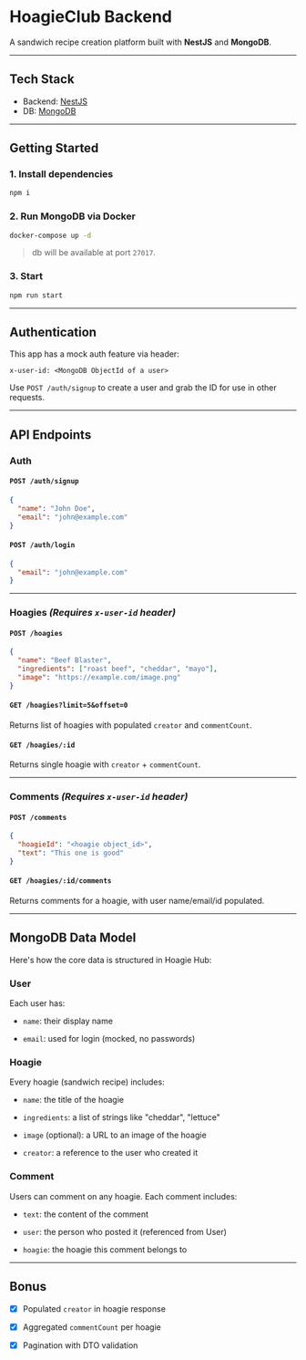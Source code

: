 # HoagieClub Backend

A sandwich recipe creation platform built with **NestJS** and **MongoDB**.

---

## Tech Stack

- Backend: [NestJS](https://nestjs.com/)
- DB: [MongoDB](https://www.mongodb.com/)

---

## Getting Started

### 1. Install dependencies

```bash
npm i
```

### 2. Run MongoDB via Docker

```bash
docker-compose up -d
```

> db will be available at port `27017`.

### 3. Start

```bash
npm run start
```

---

## Authentication

This app has a mock auth feature via header:

```
x-user-id: <MongoDB ObjectId of a user>
```

Use `POST /auth/signup` to create a user and grab the ID for use in other requests.

---

## API Endpoints

### Auth

#### `POST /auth/signup`

```json
{
  "name": "John Doe",
  "email": "john@example.com"
}
```

#### `POST /auth/login`

```json
{
  "email": "john@example.com"
}
```

---

### Hoagies _(Requires `x-user-id` header)_

#### `POST /hoagies` 

```json
{
  "name": "Beef Blaster",
  "ingredients": ["roast beef", "cheddar", "mayo"],
  "image": "https://example.com/image.png"
}
```

#### `GET /hoagies?limit=5&offset=0`

Returns list of hoagies with populated `creator` and `commentCount`.

#### `GET /hoagies/:id`

Returns single hoagie with `creator` + `commentCount`.

---

### Comments _(Requires `x-user-id` header)_

#### `POST /comments`

```json
{
  "hoagieId": "<hoagie object_id>",
  "text": "This one is good"
}
```

#### `GET /hoagies/:id/comments`

Returns comments for a hoagie, with user name/email/id populated.

---

## MongoDB Data Model
Here's how the core data is structured in Hoagie Hub:

### User
Each user has:

- `name`: their display name

- `email`: used for login (mocked, no passwords)

### Hoagie
Every hoagie (sandwich recipe) includes:

- `name`: the title of the hoagie

- `ingredients`: a list of strings like "cheddar", "lettuce"

- `image` (optional): a URL to an image of the hoagie

- `creator`: a reference to the user who created it

###  Comment
Users can comment on any hoagie. Each comment includes:

- `text`: the content of the comment

- `user`: the person who posted it (referenced from User)

- `hoagie`: the hoagie this comment belongs to

---

## Bonus

- [x] Populated `creator` in hoagie response
- [x] Aggregated `commentCount` per hoagie
- [x] Pagination with DTO validation

